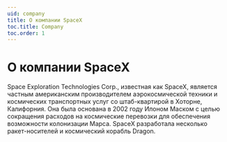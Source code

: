 ```yaml
---
uid: company
title: О компании SpaceX
toc.title: Company
toc.order: 1
---
```

# О компании SpaceX
Space Exploration Technologies Corp., известная как SpaceX, является частным американским производителем аэрокосмической техники и космических транспортных 
услуг со штаб-квартирой в Хоторне, Калифорния. 
Она была основана в 2002 году Илоном Маском с целью сокращения расходов на космические перевозки для обеспечения возможности колонизации Марса. 
SpaceX разработала несколько ракет-носителей и космический корабль Dragon. 